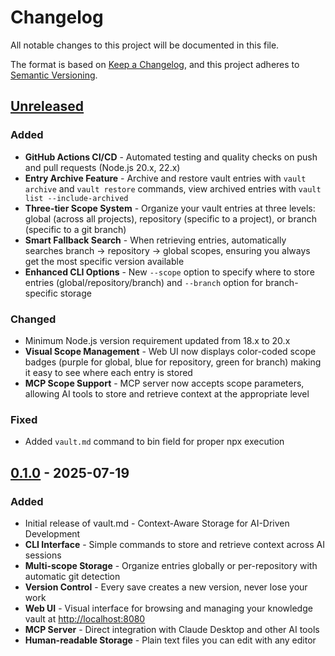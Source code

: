 # Changelog

All notable changes to this project will be documented in this file.

The format is based on [Keep a Changelog](https://keepachangelog.com/en/1.1.0/),
and this project adheres to [Semantic Versioning](https://semver.org/spec/v2.0.0.html).

## [Unreleased]

### Added

- **GitHub Actions CI/CD** - Automated testing and quality checks on push and pull requests (Node.js 20.x, 22.x)
- **Entry Archive Feature** - Archive and restore vault entries with `vault archive` and `vault restore` commands, view archived entries with `vault list --include-archived`
- **Three-tier Scope System** - Organize your vault entries at three levels: global (across all projects), repository (specific to a project), or branch (specific to a git branch)
- **Smart Fallback Search** - When retrieving entries, automatically searches branch → repository → global scopes, ensuring you always get the most specific version available
- **Enhanced CLI Options** - New `--scope` option to specify where to store entries (global/repository/branch) and `--branch` option for branch-specific storage

### Changed

- Minimum Node.js version requirement updated from 18.x to 20.x
- **Visual Scope Management** - Web UI now displays color-coded scope badges (purple for global, blue for repository, green for branch) making it easy to see where each entry is stored
- **MCP Scope Support** - MCP server now accepts scope parameters, allowing AI tools to store and retrieve context at the appropriate level

### Fixed

- Added `vault.md` command to bin field for proper npx execution

## [0.1.0] - 2025-07-19

### Added

- Initial release of vault.md - Context-Aware Storage for AI-Driven Development
- **CLI Interface** - Simple commands to store and retrieve context across AI sessions
- **Multi-scope Storage** - Organize entries globally or per-repository with automatic git detection
- **Version Control** - Every save creates a new version, never lose your work
- **Web UI** - Visual interface for browsing and managing your knowledge vault at <http://localhost:8080>
- **MCP Server** - Direct integration with Claude Desktop and other AI tools
- **Human-readable Storage** - Plain text files you can edit with any editor

[unreleased]: https://github.com/username/vault.md/compare/v0.1.0...HEAD
[0.1.0]: https://github.com/username/vault.md/releases/tag/v0.1.0
